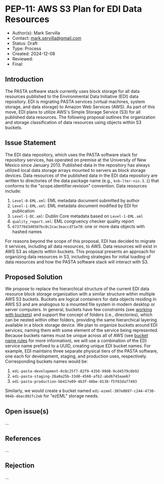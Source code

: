 # PEP-11: AWS S3 Plan for EDI Data Resources

- Author(s): Mark Servilla
- Contact: mark.servilla@gmail.com
- Status: Draft
- Type: Process
- Created: 2024-12-08
- Reviewed:
- Final:


## Introduction

The PASTA software stack currently uses block storage for all data resources published to the Environmental Data Initiative (EDI) data repository. EDI is migrating PASTA services (virtual machines, system storage, and data storage) to Amazon Web Services (AWS). As part of this move, EDI plans to utilize AWS's Simple Storage Service (S3) for all published data resources. The following proposal outlines the organization and storage classification of data resources using objects within S3 buckets.

## Issue Statement

The EDI data repository, which uses the PASTA software stack for repository services, has operated on premise at the University of New Mexico since January 2013. Published data in the repository has always utilized local data storage arrays mounted to servers as block storage devices. Data resources of the published data in the EDI data repository are written to directories of the data package name (e.g., `knb-lter-nin.3.1`) that conforms to the "scope.identifier.revision" convention. Data resources include:

1. `Level-0-EML.xml`: EML metadata document submitted by author
2. `Level-1-EML.xml`: EML metadata document modified by EDI for publication
3. `Level-1-DC.xml`: Dublin Core metadata based on `Level-1-EML.xml`
4. `quality_report.xml`: EML congruency checker quality report
5. `673770d3d0507bc0c2cac3eaccd71e70`: one or more data objects with hashed names

For reasons beyond the scope of this proposal, EDI has decided to migrate it services, including all data resources, to AWS. Data resources will exist in AWS S3 as objects within buckets. This proposal presents an approach for organizing data resources in S3, including strategies for initial loading of data resources and how the PASTA software stack will interact with S3.

## Proposed Solution

We propose to replace the hierarchical structure of the current EDI data resource block storage organization with a similar structure within multiple AWS S3 buckets. Buckets are logical containers for data objects residing in AWS S3 and are analogous to a mounted file system in modern desktop or server computers. In general, buckets have few constraints (see [working with buckets](https://docs.aws.amazon.com/AmazonS3/latest/userguide/creating-buckets-s3.html)) and support the concept of folders (i.e., directories), which can be nested within other folders, providing the same hierarchical layering available in a block storage device. We plan to organize buckets around EDI services, naming them with some element of the service being represented. Because buckets names must be unique across all of AWS (see [bucket name rules](https://docs.aws.amazon.com/AmazonS3/latest/userguide/bucketnamingrules.html) for more information), we will use a combination of the EDI service name prefixed to a UUID, creating unique EDI bucket names. For example, EDI maintains three separate physical tiers of the PASTA software, one each for development, staging, and production uses, respectively. Corresponding buckets names would be:

1. `edi-pasta-development-0c8c25f7-82f9-4350-99d8-9cd4579c8b92`
2. `edi-pasta-staging-28a0a25b-33d0-4560-afb2-abd6745aae67`
3. `edi-pasta-production-bb417e09-4b3f-46be-8138-f5f83da77493`

Similarly, we would create a bucket named `edi-ezeml-307e0697-c244-4730-904b-4bacd92fc2eb` for "ezEML" storage needs.

## Open issue(s)

...

## References

...

## Rejection

...

